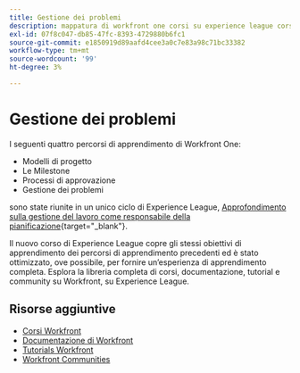 ```yaml
---
title: Gestione dei problemi
description: mappatura di workfront one corsi su experience league corsi
exl-id: 07f8c047-db85-47fc-8393-4729880b6fc1
source-git-commit: e1850919d89aafd4cee3a0c7e83a98c71bc33382
workflow-type: tm+mt
source-wordcount: '99'
ht-degree: 3%

---
```


# Gestione dei problemi

I seguenti quattro percorsi di apprendimento di Workfront One:

* Modelli di progetto
* Le Milestone
* Processi di approvazione
* Gestione dei problemi

sono state riunite in un unico ciclo di Experience League, [Approfondimento sulla gestione del lavoro come responsabile della pianificazione](https://experienceleague.adobe.com/?recommended=Workfront-U-1-2022.3.planners){target="_blank"}.

Il nuovo corso di Experience League copre gli stessi obiettivi di apprendimento dei percorsi di apprendimento precedenti ed è stato ottimizzato, ove possibile, per fornire un’esperienza di apprendimento completa.  Esplora la libreria completa di corsi, documentazione, tutorial e community su Workfront, su Experience League.

## Risorse aggiuntive

* [Corsi Workfront](https://experienceleague.adobe.com/?lang=en&amp;Solution=Workfront#courses)
* [Documentazione di Workfront](https://experienceleague.adobe.com/docs/workfront.html)
* [Tutorials Workfront](https://experienceleague.adobe.com/docs/workfront-learn/tutorials-workfront/home.html)
* [Workfront Communities](https://experienceleaguecommunities.adobe.com/t5/workfront/ct-p/workfront)
